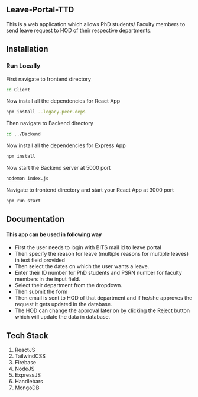 ## Leave-Portal-TTD
This is a web application which allows PhD students/ Faculty members to send leave request to HOD of their respective departments.

## Installation

### Run Locally

First navigate to frontend directory

```bash
cd Client
```

Now install all the dependencies for React App

```bash
npm install --legacy-peer-deps
```

Then navigate to Backend directory

```bash
cd ../Backend
```

Now install all the dependencies for Express App

```bash
npm install
```

Now start the Backend server at 5000 port 

```bash
nodemon index.js
```
Navigate to frontend directory and start your React App at 3000 port

```bash
npm run start
```


## Documentation

#### This app can be used in following way
- First the user needs to login with BITS mail id to leave portal
- Then specify the reason for leave (multiple reasons for multiple leaves) in text field provided
- Then select the dates on which the user wants a leave.
- Enter their ID number for PhD students and PSRN number for faculty members in the input field.
- Select their department from the dropdown.
- Then submit the form
- Then email is sent to HOD of that department and if he/she approves the request it gets updated in the database.
- The HOD can change the approval later on by clicking the Reject button which will update the data in database.

## Tech Stack
<ol>
<li>ReactJS</li>
<li>TailwindCSS</li>
<li>Firebase</li>
<li>NodeJS</li>
<li>ExpressJS</li>
<li>Handlebars</li>
<li>MongoDB</li>
</ol>

